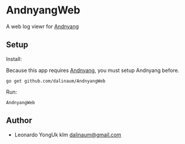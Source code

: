 AndnyangWeb
===========

A web log viewr for [Andnyang](https://github.com/dalinaum/Andnyang)

Setup
-----
Install:

Because this app requires [Andnyang](https://github.com/dalinaum/Andnyang), you must setup Andnyang before.

    go get github.com/dalinaum/AndnyangWeb

Run:

    AndnyangWeb
    
Author
------
 * Leonardo YongUk kIm dalinaum@gmail.com
